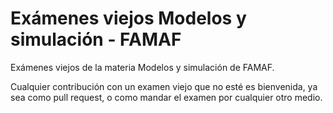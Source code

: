 # Exámenes viejos Modelos y simulación - FAMAF

Exámenes viejos de la materia Modelos y simulación de FAMAF.

Cualquier contribución con un examen viejo que no esté es bienvenida, ya sea como pull request, o como mandar el examen por cualquier otro medio.


